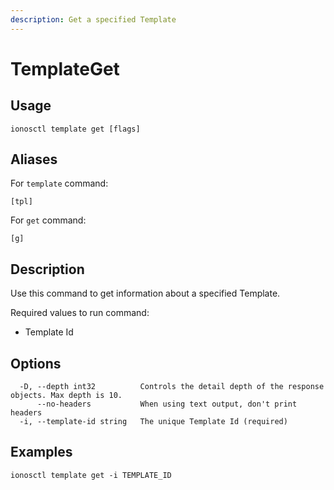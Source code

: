 ```yaml
---
description: Get a specified Template
---
```


# TemplateGet

## Usage

```text
ionosctl template get [flags]
```

## Aliases

For `template` command:

```text
[tpl]
```

For `get` command:

```text
[g]
```

## Description

Use this command to get information about a specified Template.

Required values to run command:

* Template Id

## Options

```text
  -D, --depth int32          Controls the detail depth of the response objects. Max depth is 10.
      --no-headers           When using text output, don't print headers
  -i, --template-id string   The unique Template Id (required)
```

## Examples

```text
ionosctl template get -i TEMPLATE_ID
```


